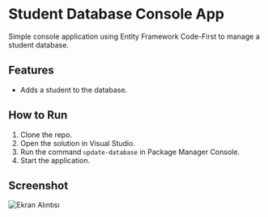 # Student Database Console App

Simple console application using Entity Framework Code-First to manage a student database.

## Features

- Adds a student to the database.

## How to Run

1. Clone the repo.
2. Open the solution in Visual Studio.
3. Run the command `update-database` in Package Manager Console.
4. Start the application.

## Screenshot

![Ekran Alıntısı](https://github.com/Zafer343/EF_StudentDatabase/assets/132786135/3ff3c822-44f7-4588-a160-f603b539be15)

